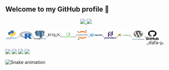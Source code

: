 ## Welcome to my GitHub profile 👋
<div align="center">
  <a href="https://github.com/tharcisioleone">
  <img height="180em" src="https://github-readme-stats.vercel.app/api?username=tharcisioleone&show_icons=true&theme=dracula&include_all_commits=true&count_private=true"/>
  <img height="180em" src="https://github-readme-stats.vercel.app/api/top-langs/?username=tharcisioleone&layout=compact&langs_count=7&theme=dracula"/>
</div>
<div style="display: inline_block"><br>
  
  <img align="center" alt="Rafa-Python" height="30" width="40" src="https://raw.githubusercontent.com/devicons/devicon/master/icons/python/python-original-wordmark.svg">
    <img align="center" alt="Rafa-Ts" height="30" width="40" src="https://raw.githubusercontent.com/devicons/devicon/master/icons/r/r-original.svg">
    <img align="center" alt="Rafa-Js" height="30" width="40" src="https://raw.githubusercontent.com/devicons/devicon/master/icons/postgresql/postgresql-original-wordmark.svg">
    <img align="center" alt="Rafa-React" height="30" width="40" src="https://raw.githubusercontent.com/devicons/devicon/master/icons/latex/latex-original.svg">
     <img align="center" alt="Rafa-Python" height="30" width="40" src="https://raw.githubusercontent.com/devicons/devicon/master/icons/anaconda/anaconda-original-wordmark.svg">
   <img align="center" alt="Rafa-HTML" height="30" width="40" src="https://raw.githubusercontent.com/devicons/devicon/master/icons/jupyter/jupyter-original-wordmark.svg">
     <img align="center" alt="Rafa-HTML" height="30" width="40" src="https://raw.githubusercontent.com/devicons/devicon/master/icons/numpy/numpy-original-wordmark.svg">
     <img align="center" alt="Rafa-HTML" height="30" width="40" src="https://raw.githubusercontent.com/devicons/devicon/master/icons/pandas/pandas-original-wordmark.svg">
  <img align="center" alt="Rafa-HTML" height="30" width="40" src="https://raw.githubusercontent.com/devicons/devicon/master/icons/pycharm/pycharm-original-wordmark.svg">
  <img align="center" alt="Rafa-CSS" height="30" width="40" src="https://raw.githubusercontent.com/devicons/devicon/master/icons/wordpress/wordpress-original.svg">
   <img align="center" alt="Rafa-CSS" height="30" width="40" src="https://raw.githubusercontent.com/devicons/devicon/master/icons/github/github-original-wordmark.svg"> 
    <img align="right" alt="Rafa-pic" height="150" style="border-radius:50px;" src="https://media.discordapp.net/attachments/639956127056134178/890373478988013628/Publicacoes_Instagram_1_1.png?width=676&height=676">
  </div>
  
  ##
 
<div> 
  <a href = "mailto:thacisioleone@gmail.com"><img src="https://img.shields.io/badge/-Gmail-%23333?style=for-the-badge&logo=gmail&logoColor=white" target="_blank"></a>
  <a href="[https://www.linkedin.com/in/rafaella-ballerini-45875016a](https://www.linkedin.com/in/tharcisio-leone/)" target="_blank"><img src="https://img.shields.io/badge/-LinkedIn-%230077B5?style=for-the-badge&logo=linkedin&logoColor=white" target="_blank"></a> 
  <a href="https://github.com/tharcisioleone" target="_blank"><img src="https://img.shields.io/badge/GitHub-100000?style=for-the-badge&logo=github&logoColor=white" target="_blank"></a>
  <a href="[https://instagram.com/tharcisioleon](https://www.facebook.com/tharcisio.leone/)e" target="_blank"><img src="https://img.shields.io/badge/Facebook-1877F2?style=for-the-badge&logo=facebook&logoColor=white" target="_blank"></a>
 
  
   ![Snake animation](https://github.com/tharcisioleone/tharcisioleone/blob/output/github-contribution-grid-snake.svg)
  
  
</div>
